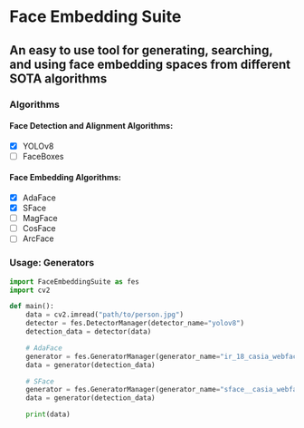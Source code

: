 # Face Embedding Suite
## An easy to use tool for generating, searching, and using face embedding spaces from different SOTA algorithms

### Algorithms
#### Face Detection and Alignment Algorithms:
- [x] YOLOv8
- [ ] FaceBoxes
#### Face Embedding Algorithms:
- [x] AdaFace
- [x] SFace
- [ ] MagFace
- [ ] CosFace
- [ ] ArcFace
### Usage: Generators
```python
import FaceEmbeddingSuite as fes
import cv2

def main():
    data = cv2.imread("path/to/person.jpg")
    detector = fes.DetectorManager(detector_name="yolov8")
    detection_data = detector(data)

    # AdaFace    
    generator = fes.GeneratorManager(generator_name="ir_18_casia_webface")
    data = generator(detection_data)

    # SFace
    generator = fes.GeneratorManager(generator_name="sface__casia_webface")
    data = generator(detection_data)

    print(data)
```
